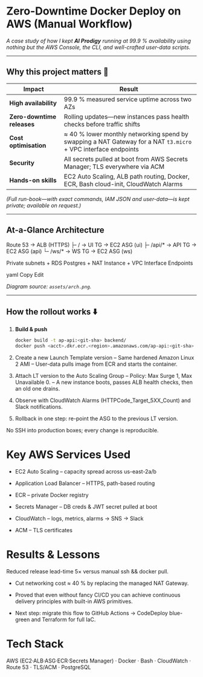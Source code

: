 # Zero-Downtime Docker Deploy on AWS (Manual Workflow)

_A case study of how I kept **AI Prodigy** running at 99.9 % availability using nothing
but the AWS Console, the CLI, and well-crafted user-data scripts._

---

## Why this project matters 🚀
| Impact | Result |
|--------|--------|
| **High availability** | 99.9 % measured service uptime across two AZs |
| **Zero-downtime releases** | Rolling updates—new instances pass health checks before traffic shifts |
| **Cost optimisation** | ≈ 40 % lower monthly networking spend by swapping a NAT Gateway for a NAT `t3.micro` + VPC interface endpoints |
| **Security** | All secrets pulled at boot from AWS Secrets Manager; TLS everywhere via ACM |
| **Hands-on skills** | EC2 Auto Scaling, ALB path routing, Docker, ECR, Bash cloud-init, CloudWatch Alarms |

*(Full run-book—with exact commands, IAM JSON and user-data—is kept private; available on request.)*

---

## At-a-Glance Architecture

Route 53 → ALB (HTTPS)
├╴/ → UI TG → EC2 ASG (ui)
├╴/api/* → API TG → EC2 ASG (api)
└╴/ws/* → WS TG → EC2 ASG (ws)

Private subnets + RDS Postgres + NAT Instance + VPC Interface Endpoints

yaml
Copy
Edit

*Diagram source: `assets/arch.png`.*

---

## How the rollout works ⬇️

1. **Build & push**
   ```bash
   docker build -t ap-api:<git-sha> backend/
   docker push <acct>.dkr.ecr.<region>.amazonaws.com/ap-api:<git-sha>
2. Create a new Launch Template version
– Same hardened Amazon Linux 2 AMI
– User-data pulls <git-sha> image from ECR and starts the container.

3. Attach LT version to the Auto Scaling Group
– Policy: Max Surge 1, Max Unavailable 0.
– A new instance boots, passes ALB health checks, then an old one drains.

4. Observe with CloudWatch Alarms (HTTPCode_Target_5XX_Count) and Slack notifications.

5. Rollback in one step: re-point the ASG to the previous LT version.

No SSH into production boxes; every change is reproducible.

# Key AWS Services Used
- EC2 Auto Scaling – capacity spread across us-east-2a/b

- Application Load Balancer – HTTPS, path-based routing

- ECR – private Docker registry

- Secrets Manager – DB creds & JWT secret pulled at boot

- CloudWatch – logs, metrics, alarms → SNS → Slack

- ACM – TLS certificates

 # Results & Lessons

Reduced release lead-time 5× versus manual ssh && docker pull.

- Cut networking cost ≈ 40 % by replacing the managed NAT Gateway.

- Proved that even without fancy CI/CD you can achieve continuous delivery principles with built-in AWS primitives.

- Next step: migrate this flow to GitHub Actions → CodeDeploy blue-green and Terraform for full IaC.

# Tech Stack

AWS (EC2·ALB·ASG·ECR·Secrets Manager) · Docker · Bash · CloudWatch · Route 53 · TLS/ACM · PostgreSQL
